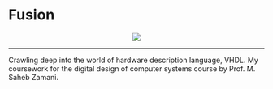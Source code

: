 # Fusion
<p align="center">
    <img src="http://uupload.ir/files/63y_logo.png">
</p>

---
Crawling deep into the world of hardware description language, VHDL. My coursework for the digital design of computer systems course by Prof. M. Saheb Zamani.
